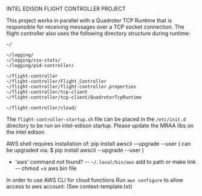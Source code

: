 INTEL EDISON FLIGHT CONTROLLER PROJECT

This project works in parallel with a Quadrotor TCP Runtime that is responsible for receiving messages over a TCP socket connection. The flight controller also uses the following directory structure during runtime:

```
~/

~/logging/
~/logging/csv-stats/
~/logging/pid-controller/

~/flight-controller
~/flight-controller/Flight_Controller
~/flight-controller/flight-controller.properties
~/flight-controller/tcp-client
~/flight-controller/tcp-client/QuadrotorTcpRuntime

~/flight-controller/cloud/
```

The `flight-controller-startup.sh` file can be placed in the `/etc/init.d` directory to be run on intel-edison startup.
Please update the MRAA libs on the intel edison

AWS shell requires installation of:
pip install awscli --upgrade --user
( can be upgraded via: $ pip install awscli --upgrade --user )

- 'aws' command not found?
-- `~/.local/bin/aws` add to path or make link
-- chmod +x aws bin file

In order to use AWS CLI for cloud functions
Run `aws configure` to allow access to aws account: (See context-template.txt)